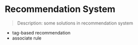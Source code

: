 # Recommendation System
> Description: some solutions in recommendation system

* tag-based recommendation
* associate rule
